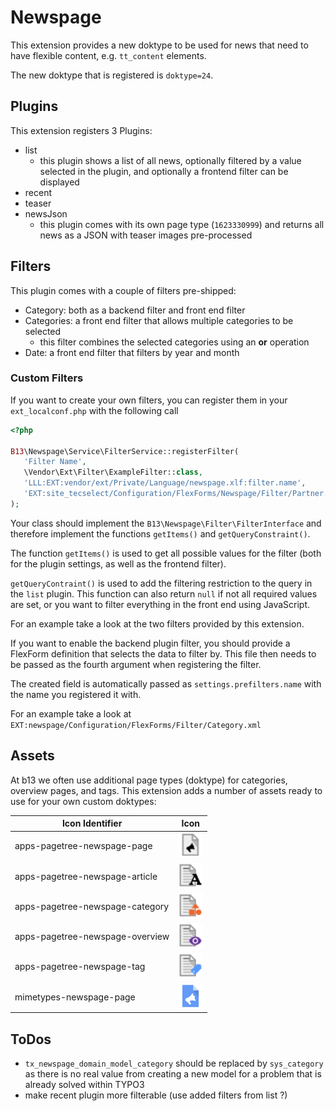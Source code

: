 # Newspage

This extension provides a new doktype to be used for news that need to have flexible content, e.g. `tt_content` elements.

The new doktype that is registered is `doktype=24`.


## Plugins

This extension registers 3 Plugins:
- list
    - this plugin shows a list of all news, optionally filtered by a value selected in the plugin, and optionally a frontend filter can be displayed
- recent
- teaser
- newsJson
  - this plugin comes with its own page type (`1623330999`) and returns all news as a JSON with teaser images pre-processed

## Filters

This plugin comes with a couple of filters pre-shipped:
- Category: both as a backend filter and front end filter
- Categories: a front end filter that allows multiple categories to be selected
    - this filter combines the selected categories using an **or** operation
- Date: a front end filter that filters by year and month

### Custom Filters

If you want to create your own filters, you can register them in your `ext_localconf.php` with the following call
 ```php
<?php

B13\Newspage\Service\FilterService::registerFilter(
    'Filter Name',                                                              // this name will be used to call the filter internally
    \Vendor\Ext\Filter\ExampleFilter::class,
    'LLL:EXT:vendor/ext/Private/Language/newspage.xlf:filter.name',             // label to use for the plugin and frontend filter
    'EXT:site_tecselect/Configuration/FlexForms/Newspage/Filter/Partner.xml'    // optional flexform definition for a backend filter
);
```

Your class should implement the `B13\Newspage\Filter\FilterInterface` and therefore implement the functions `getItems()` and `getQueryConstraint()`.

The function `getItems()` is used to get all possible values for the filter (both for the plugin settings, as well as the frontend filter).

`getQueryContraint()` is used to add the filtering restriction to the query in the `list` plugin. This function can also return `null` if not all required values are set, or you want to filter everything in the front end using JavaScript.

For an example take a look at the two filters provided by this extension.

If you want to enable the backend plugin filter, you should provide a FlexForm definition that selects the data to filter by.
This file then needs to be passed as the fourth argument when registering the filter.

The created field is automatically passed as `settings.prefilters.name` with the name you registered it with.

For an example take a look at `EXT:newspage/Configuration/FlexForms/Filter/Category.xml`

## Assets

At b13 we often use additional page types (doktype) for categories, overview pages, and tags. This extension adds a 
number of assets ready to use for your own custom doktypes:

| Icon Identifier                 | Icon                                                                                                       |
|---------------------------------|------------------------------------------------------------------------------------------------------------|
| apps-pagetree-newspage-page     | <img src="Resources/Public/Icons/apps-pagetree-newspage-page.svg" style="width: 40px; height: 40px;"/>     |
| apps-pagetree-newspage-article  | <img src="Resources/Public/Icons/apps-pagetree-newspage-article.svg" style="width: 40px; height: 40px;"/>  |
| apps-pagetree-newspage-category | <img src="Resources/Public/Icons/apps-pagetree-newspage-category.svg" style="width: 40px; height: 40px;"/> |
| apps-pagetree-newspage-overview | <img src="Resources/Public/Icons/apps-pagetree-newspage-overview.svg" style="width: 40px; height: 40px;"/> |
| apps-pagetree-newspage-tag      | <img src="Resources/Public/Icons/apps-pagetree-newspage-tag.svg" style="width: 40px; height: 40px;"/>      |
| mimetypes-newspage-page         | <img src="Resources/Public/Icons/mimetypes-newspage-page.svg" style="width: 40px; height: 40px;"/>         |

## ToDos

- `tx_newspage_domain_model_category` should be replaced by `sys_category` as there is no real value from creating a new model for a problem that is already solved within TYPO3
- make recent plugin more filterable (use added filters from list ?)
